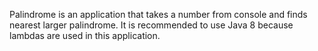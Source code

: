 Palindrome is an application that takes a number from console and finds nearest larger palindrome.
It is recommended to use Java 8 because lambdas are used in this application.
